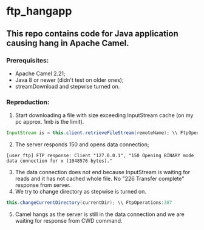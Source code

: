 # ftp_hangapp
## This repo contains code for Java application causing hang in Apache Camel.
### Prerequisites:
  - Apache Camel 2.21;
  - Java 8 or newer (didn't test on older ones);
  - streamDownload and stepwise turned on.
### Reproduction:
  1. Start downloading a file with size exceeding InputStream cache (on my pc approx. 1mb is the limit).
  ```java
  InputStream is = this.client.retrieveFileStream(remoteName); \\ FtpOperations:373
  ```
  2. The server responds 150 and opens data connection;
  ```
  [user_ftp] FTP response: Client "127.0.0.1", "150 Opening BINARY mode data connection for x (1048576 bytes)."
  ```
  3. The data connection does not end because InputStream is waiting for reads and it has not cached whole file. No "226 Transfer complete" response from server.
  4. We try to change directory as stepwise is turned on.
  ```java
  this.changeCurrentDirectory(currentDir); \\ FtpOperations:387
  ``` 
  5. Camel hangs as the server is still in the data connection and we are waiting for response from CWD command.  
